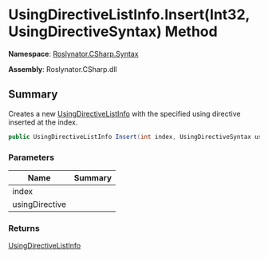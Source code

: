 # UsingDirectiveListInfo\.Insert\(Int32, UsingDirectiveSyntax\) Method

**Namespace**: [Roslynator.CSharp.Syntax](../../README.md)

**Assembly**: Roslynator\.CSharp\.dll

## Summary

Creates a new [UsingDirectiveListInfo](../README.md) with the specified using directive inserted at the index\.

```csharp
public UsingDirectiveListInfo Insert(int index, UsingDirectiveSyntax usingDirective)
```

### Parameters

| Name | Summary |
| ---- | ------- |
| index | |
| usingDirective | |

### Returns

[UsingDirectiveListInfo](../README.md)

